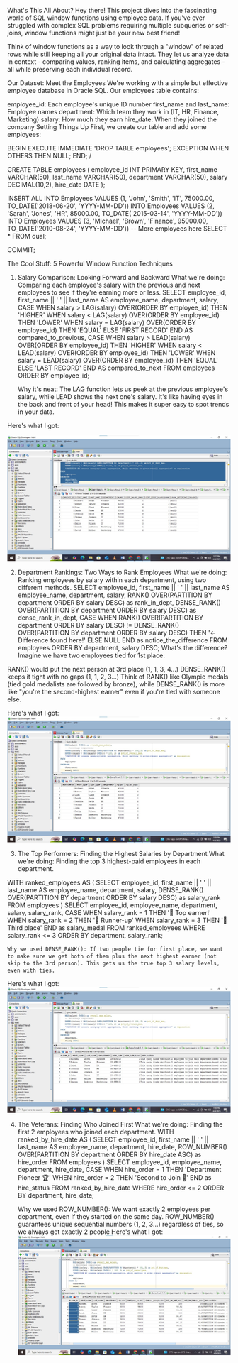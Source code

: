 What's This All About?
Hey there! This project dives into the fascinating world of SQL window functions using employee data. If you've ever struggled with complex SQL problems requiring multiple subqueries or self-joins, window functions might just be your new best friend!

Think of window functions as a way to look through a "window" of related rows while still keeping all your original data intact. They let us analyze data in context - comparing values, ranking items, and calculating aggregates - all while preserving each individual record.

Our Dataset: Meet the Employees
We're working with a simple but effective employee database in Oracle SQL. Our employees table contains:

employee_id: Each employee's unique ID number
first_name and last_name: Employee names
department: Which team they work in (IT, HR, Finance, Marketing)
salary: How much they earn
hire_date: When they joined the company
Setting Things Up
First, we create our table and add some employees:

BEGIN
  EXECUTE IMMEDIATE 'DROP TABLE employees';
EXCEPTION
  WHEN OTHERS THEN NULL;
END;
/

CREATE TABLE employees (
    employee_id INT PRIMARY KEY,
    first_name VARCHAR(50),
    last_name VARCHAR(50),
    department VARCHAR(50),
    salary DECIMAL(10,2),
    hire_date DATE
);

INSERT ALL
    INTO Employees VALUES (1, 'John', 'Smith', 'IT', 75000.00, TO_DATE('2018-06-20', 'YYYY-MM-DD'))
    INTO Employees VALUES (2, 'Sarah', 'Jones', 'HR', 85000.00, TO_DATE('2015-03-14', 'YYYY-MM-DD'))
    INTO Employees VALUES (3, 'Michael', 'Brown', 'Finance', 95000.00, TO_DATE('2010-08-24', 'YYYY-MM-DD'))
    -- More employees here
SELECT * FROM dual;

COMMIT;


The Cool Stuff: 5 Powerful Window Function Techniques
1. Salary Comparison: Looking Forward and Backward
What we're doing: Comparing each employee's salary with the previous and next employees to see if they're earning more or less.
SELECT 
    employee_id,
    first_name || ' ' || last_name AS employee_name,
    department,
    salary,
    CASE 
        WHEN salary > LAG(salary) OVER(ORDER BY employee_id) THEN 'HIGHER'
        WHEN salary < LAG(salary) OVER(ORDER BY employee_id) THEN 'LOWER'
        WHEN salary = LAG(salary) OVER(ORDER BY employee_id) THEN 'EQUAL'
        ELSE 'FIRST RECORD' 
    END AS compared_to_previous,
    CASE 
        WHEN salary > LEAD(salary) OVER(ORDER BY employee_id) THEN 'HIGHER'
        WHEN salary < LEAD(salary) OVER(ORDER BY employee_id) THEN 'LOWER'
        WHEN salary = LEAD(salary) OVER(ORDER BY employee_id) THEN 'EQUAL'
        ELSE 'LAST RECORD' 
    END AS compared_to_next
FROM 
    employees
ORDER BY 
    employee_id;

   Why it's neat: The LAG function lets us peek at the previous employee's salary, while LEAD shows the next one's salary. It's like having eyes in the back and front of your head! This makes it super easy to spot trends in your data.

Here's what I got:

![Screenshot](https://github.com/N1fabrice/QueryRunners/blob/main/QUERY%20RESULT%201.jpg)



2. Department Rankings: Two Ways to Rank Employees
What we're doing: Ranking employees by salary within each department, using two different methods.
SELECT 
    employee_id,
    first_name || ' ' || last_name AS employee_name,
    department,
    salary,
    RANK() OVER(PARTITION BY department ORDER BY salary DESC) as rank_in_dept,
    DENSE_RANK() OVER(PARTITION BY department ORDER BY salary DESC) as dense_rank_in_dept,
    CASE 
        WHEN RANK() OVER(PARTITION BY department ORDER BY salary DESC) != 
             DENSE_RANK() OVER(PARTITION BY department ORDER BY salary DESC) 
        THEN '← Difference found here!'
        ELSE NULL
    END as notice_the_difference
FROM 
    employees
ORDER BY
    department,
    salary DESC;
   What's the difference? Imagine we have two employees tied for 1st place:

RANK() would put the next person at 3rd place (1, 1, 3, 4...)
DENSE_RANK() keeps it tight with no gaps (1, 1, 2, 3...)
Think of RANK() like Olympic medals (tied gold medalists are followed by bronze), while DENSE_RANK() is more like "you're the second-highest earner" even if you're tied with someone else.

Here's what I got:
![Screenshot](https://github.com/N1fabrice/QueryRunners/blob/main/QUERY%20RESULT%202.jpg)


3. The Top Performers: Finding the Highest Salaries by Department
What we're doing: Finding the top 3 highest-paid employees in each department.

WITH ranked_employees AS (
    SELECT 
        employee_id,
        first_name || ' ' || last_name AS employee_name,
        department,
        salary,
        DENSE_RANK() OVER(PARTITION BY department ORDER BY salary DESC) as salary_rank
    FROM 
        employees
)
SELECT 
    employee_id,
    employee_name,
    department,
    salary,
    salary_rank,
    CASE 
        WHEN salary_rank = 1 THEN '🥇 Top earner!'
        WHEN salary_rank = 2 THEN '🥈 Runner-up'
        WHEN salary_rank = 3 THEN '🥉 Third place'
    END as salary_medal
FROM 
    ranked_employees
WHERE 
    salary_rank <= 3
ORDER BY 
    department, 
    salary_rank;

    Why we used DENSE_RANK(): If two people tie for first place, we want to make sure we get both of them plus the next highest earner (not skip to the 3rd person). This gets us the true top 3 salary levels, even with ties.

Here's what I got:
![Screenshot](https://github.com/N1fabrice/QueryRunners/blob/main/QUERY%20RESULT%203.jpg)

4. The Veterans: Finding Who Joined First
What we're doing: Finding the first 2 employees who joined each department.
WITH ranked_by_hire_date AS (
    SELECT 
        employee_id,
        first_name || ' ' || last_name AS employee_name,
        department,
        hire_date,
        ROW_NUMBER() OVER(PARTITION BY department ORDER BY hire_date ASC) as hire_order
    FROM 
        employees
)
SELECT 
    employee_id,
    employee_name,
    department,
    hire_date,
    CASE 
        WHEN hire_order = 1 THEN 'Department Pioneer 🏆'
        WHEN hire_order = 2 THEN 'Second to Join 🥈'
    END as hire_status
FROM 
    ranked_by_hire_date
WHERE 
    hire_order <= 2
ORDER BY 
    department, 
    hire_date;

   Why we used ROW_NUMBER(): We want exactly 2 employees per department, even if they started on the same day. ROW_NUMBER() guarantees unique sequential numbers (1, 2, 3...) regardless of ties, so we always get exactly 2 people
   Here's what I got:
   ![Screenshot](https://github.com/N1fabrice/QueryRunners/blob/main/QUERY%20RESULT%204.jpg)

   

